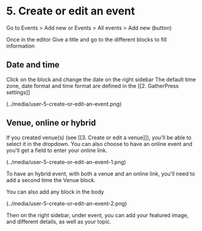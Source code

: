 # 5. Create or edit an event

Go to Events > Add new
or Events > All events > Add new (button)

Once in the editor
Give a title and go to the different blocks to fill information

## Date and time
Click on the block and change the date on the right sidebar
The default time zone, date format and time format are defined in the [[2. GatherPress settings]]

(../media/user-5-create-or-edit-an-event.png)

## Venue, online or hybrid

If you created venue(s) (see [[3. Create or edit a venue]]), you'll be able to select it in the dropdown. You can also choose to have an online event and you'll get a field to enter your online link.

(../media/user-5-create-or-edit-an-event-1.png)


To have an hybrid event, with both a venue and an online link, you'll need to add a second time the Venue block.

You can also add any block in the body

(../media/user-5-create-or-edit-an-event-2.png)


Then on the right sidebar, under event, you can add your featured image, and different details, as well as your topic.
